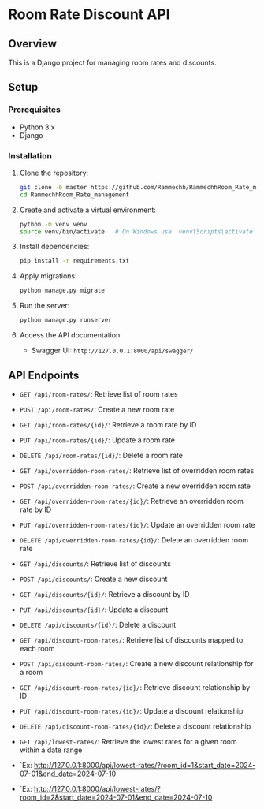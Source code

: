 # Room Rate Discount API

## Overview
This is a Django project for managing room rates and discounts.

## Setup

### Prerequisites
- Python 3.x
- Django

### Installation

1. Clone the repository:
    ```sh
    git clone -b master https://github.com/Rammechh/RammechhRoom_Rate_management.git
    cd RammechhRoom_Rate_management
    ```

2. Create and activate a virtual environment:
    ```sh
    python -m venv venv
    source venv/bin/activate   # On Windows use `venv\Scripts\activate`
    ```

3. Install dependencies:
    ```sh
    pip install -r requirements.txt
    ```

4. Apply migrations:
    ```sh
    python manage.py migrate
    ```

5. Run the server:
    ```sh
    python manage.py runserver
    ```

6. Access the API documentation:
    - Swagger UI: `http://127.0.0.1:8000/api/swagger/`

## API Endpoints

- `GET /api/room-rates/`: Retrieve list of room rates
- `POST /api/room-rates/`: Create a new room rate
- `GET /api/room-rates/{id}/`: Retrieve a room rate by ID
- `PUT /api/room-rates/{id}/`: Update a room rate
- `DELETE /api/room-rates/{id}/`: Delete a room rate

- `GET /api/overridden-room-rates/`: Retrieve list of overridden room rates
- `POST /api/overridden-room-rates/`: Create a new overridden room rate
- `GET /api/overridden-room-rates/{id}/`: Retrieve an overridden room rate by ID
- `PUT /api/overridden-room-rates/{id}/`: Update an overridden room rate
- `DELETE /api/overridden-room-rates/{id}/`: Delete an overridden room rate

- `GET /api/discounts/`: Retrieve list of discounts
- `POST /api/discounts/`: Create a new discount
- `GET /api/discounts/{id}/`: Retrieve a discount by ID
- `PUT /api/discounts/{id}/`: Update a discount
- `DELETE /api/discounts/{id}/`: Delete a discount

- `GET /api/discount-room-rates/`: Retrieve list of discounts mapped to each room
- `POST /api/discount-room-rates/`: Create a new discount relationship for a room
- `GET /api/discount-room-rates/{id}/`: Retrieve discount relationship by ID
- `PUT /api/discount-room-rates/{id}/`: Update a discount relationship
- `DELETE /api/discount-room-rates/{id}/`: Delete a discount relationship

- `GET /api/lowest-rates/`: Retrieve the lowest rates for a given room within a date range
- `Ex: http://127.0.0.1:8000/api/lowest-rates/?room_id=1&start_date=2024-07-01&end_date=2024-07-10
- `Ex: http://127.0.0.1:8000/api/lowest-rates/?room_id=2&start_date=2024-07-01&end_date=2024-07-10
